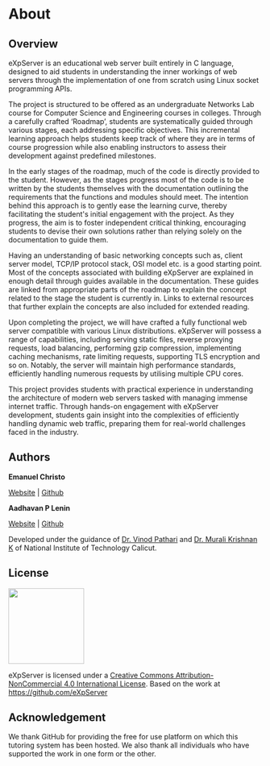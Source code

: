 # About

## Overview

eXpServer is an educational web server built entirely in C language, designed to aid students in understanding the inner workings of web servers through the implementation of one from scratch using Linux socket programming APIs.

The project is structured to be offered as an undergraduate Networks Lab course for Computer Science and Engineering courses in colleges. Through a carefully crafted ‘Roadmap’, students are systematically guided through various stages, each addressing specific objectives. This incremental learning approach helps students keep track of where they are in terms of course progression while also enabling instructors to assess their development against predefined milestones.

In the early stages of the roadmap, much of the code is directly provided to the student. However, as the stages progress most of the code is to be written by the students themselves with the documentation outlining the requirements that the functions and modules should meet. The intention behind this approach is to gently ease the learning curve, thereby facilitating the student's initial engagement with the project. As they progress, the aim is to foster independent critical thinking, encouraging students to devise their own solutions rather than relying solely on the documentation to guide them.

Having an understanding of basic networking concepts such as, client server model, TCP/IP protocol stack, OSI model etc. is a good starting point. Most of the concepts associated with building eXpServer are explained in enough detail through guides available in the documentation. These guides are linked from appropriate parts of the roadmap to explain the concept related to the stage the student is currently in. Links to external resources that further explain the concepts are also included for extended reading.

Upon completing the project, we will have crafted a fully functional web server compatible with various Linux distributions. eXpServer will possess a range of capabilities, including serving static files, reverse proxying requests, load balancing, performing gzip compression, implementing caching mechanisms, rate limiting requests, supporting TLS encryption and so on. Notably, the server will maintain high performance standards, efficiently handling numerous requests by utilising multiple CPU cores.

This project provides students with practical experience in understanding the architecture of modern web servers tasked with managing immense internet traffic. Through hands-on engagement with eXpServer development, students gain insight into the complexities of efficiently handling dynamic web traffic, preparing them for real-world challenges faced in the industry.

## Authors

**Emanuel Christo**

[Website](https://ecris.in/) | [Github](https://github.com/emanuelchristo)

**Aadhavan P Lenin**

[Website](https://www.aadhii.in/) | [Github](https://github.com/aadhavanpl)

Developed under the guidance of [Dr. Vinod Pathari](https://nitc.ac.in/department/computer-science-amp-engineering/faculty-and-staff/faculty/f6ebabe0-ef35-4efd-964a-59325844b7c5) and [Dr. Murali Krishnan K](https://nitc.ac.in/department/computer-science-amp-engineering/faculty-and-staff/faculty/bdb94a31-f29a-4fb0-b4d5-7db9be64edef) of National Institute of Technology Calicut.

## License

<img src="/assets/common/ccbync.png" width="150">

eXpServer is licensed under a [Creative Commons Attribution-NonCommercial 4.0 International License](https://creativecommons.org/licenses/by-nc/4.0/). Based on the work at https://github.com/eXpServer

## Acknowledgement

We thank GitHub for providing the free for use platform on which this tutoring system has been hosted. We also thank all individuals who have supported the work in one form or the other.
